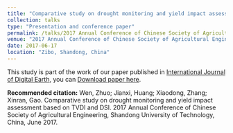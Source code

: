 ```yaml
---
title: "Comparative study on drought monitoring and yield impact assessment based on TVDI and DSI"
collection: talks
type: "Presentation and conference paper"
permalink: /talks/2017 Annual Conference of Chinese Society of Agricultural Engineering
venue: "2017 Annual Conference of Chinese Society of Agricultural Engineering"
date: 2017-06-17
location: "Zibo, Shandong, China"
---
```


This study is part of the work of our paper published in [International Journal of Digital Earth](https://doi.org/10.1080/17538947.2018.1542040), you can [Download paper here](https://wenzhuo727.github.io/wen/files/IJDE2018.pdf).

**Recommended citation:** Wen, Zhuo; Jianxi, Huang; Xiaodong, Zhang; Xinran, Gao. Comparative study on drought monitoring and yield impact assessment based on TVDI and DSI. 2017 Annual Conference of Chinese Society of Agricultural Engineering, Shandong University of Technology, China, June 2017. 
